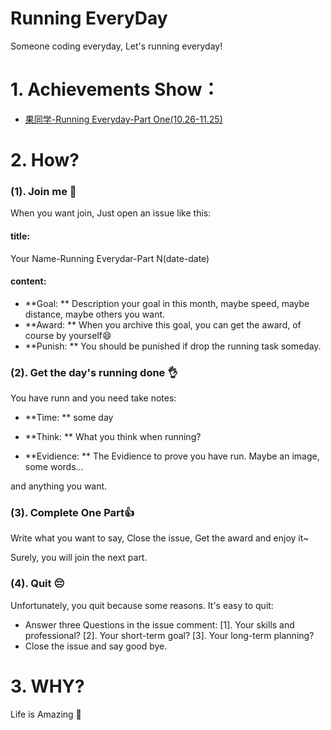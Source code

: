 Running EveryDay
================

Someone coding everyday, Let's running everyday!

# 1. Achievements Show：

- [果同学-Running Everyday-Part One(10.26-11.25)](https://github.com/imsobear/Running-Everyday/issues/1)

# 2. How?

### (1). Join me :clap:

When you want join, Just open an issue like this:

#### title: 

Your Name-Running Everydar-Part N(date-date)

#### content: 

- **Goal: ** Description your goal in this month, maybe speed, maybe distance, maybe others you want.
- **Award: ** When you archive this goal, you can get the award, of course by yourself:smile:
- **Punish: ** You should be punished if drop the running task someday.

### (2). Get the day's running done :ok_hand:  

You have runn and you need take notes:

- **Time: ** some day

- **Think: ** What you think when running?

- **Evidience: ** The Evidience to prove you have run. Maybe an image, some words...

and anything you want.

### (3). Complete One Part:thumbsup:

Write what you want to say, Close the issue, Get the award and enjoy it~ 

Surely, you will join the next part.

### (4). Quit :pensive:

Unfortunately, you quit because some reasons. It's easy to quit:

- Answer three Questions in the issue comment: [1]. Your skills and professional? [2]. Your short-term goal? [3]. Your long-term planning? 
- Close the issue and say good bye.


# 3. WHY?

Life is Amazing :dog:



